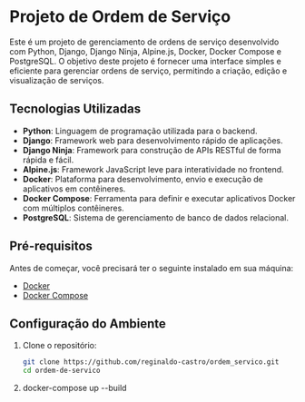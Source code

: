 # Projeto de Ordem de Serviço

Este é um projeto de gerenciamento de ordens de serviço desenvolvido com Python, Django, Django Ninja, Alpine.js, Docker, Docker Compose e PostgreSQL. O objetivo deste projeto é fornecer uma interface simples e eficiente para gerenciar ordens de serviço, permitindo a criação, edição e visualização de serviços.

## Tecnologias Utilizadas

- **Python**: Linguagem de programação utilizada para o backend.
- **Django**: Framework web para desenvolvimento rápido de aplicações.
- **Django Ninja**: Framework para construção de APIs RESTful de forma rápida e fácil.
- **Alpine.js**: Framework JavaScript leve para interatividade no frontend.
- **Docker**: Plataforma para desenvolvimento, envio e execução de aplicativos em contêineres.
- **Docker Compose**: Ferramenta para definir e executar aplicativos Docker com múltiplos contêineres.
- **PostgreSQL**: Sistema de gerenciamento de banco de dados relacional.

## Pré-requisitos

Antes de começar, você precisará ter o seguinte instalado em sua máquina:

- [Docker](https://www.docker.com/get-started)
- [Docker Compose](https://docs.docker.com/compose/install/)

## Configuração do Ambiente

1. Clone o repositório:

   ```bash
   git clone https://github.com/reginaldo-castro/ordem_servico.git
   cd ordem-de-servico
2. docker-compose up --build
